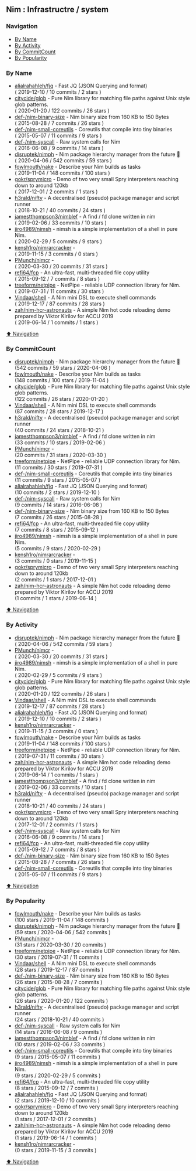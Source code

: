 ## Nim : Infrastructre / system


### Navigation

- [By Name](#by-name)
- [By Activity](#by-activity)
- [By CommitCount](#by-commitcount)
- [By Popularity](#by-popularity)

### By Name
<!-- PROJECTS_LIST -->
- [alialrahahleh/fjq](https://github.com/alialrahahleh/fjq) - Fast JQ (JSON Querying and  format) <br/> ( 2019-12-10 / 10 commits / 2 stars )
- [citycide/glob](https://github.com/citycide/glob) - Pure Nim library for matching file paths against Unix style glob patterns. <br/> ( 2020-01-20 / 122 commits / 26 stars )
- [def-/nim-binary-size](https://github.com/def-/nim-binary-size) - Nim binary size from 160 KB to 150 Bytes <br/> ( 2015-08-28 / 7 commits / 26 stars )
- [def-/nim-small-coreutils](https://github.com/def-/nim-small-coreutils) - Coreutils that compile into tiny binaries <br/> ( 2015-05-07 / 11 commits / 9 stars )
- [def-/nim-syscall](https://github.com/def-/nim-syscall) - Raw system calls for Nim <br/> ( 2016-06-08 / 9 commits / 14 stars )
- [disruptek/nimph](https://github.com/disruptek/nimph) - Nim package hierarchy manager from the future 🧚 <br/> ( 2020-04-06 / 542 commits / 59 stars )
- [fowlmouth/nake](https://github.com/fowlmouth/nake) - Describe your Nim builds as tasks <br/> ( 2019-11-04 / 148 commits / 100 stars )
- [gokr/sprymicro](https://github.com/gokr/sprymicro) - Demo of two very small Spry interpreters reaching down to around 120kb <br/> ( 2017-12-01 / 2 commits / 1 stars )
- [h3rald/nifty](https://github.com/h3rald/nifty) - A decentralised (pseudo) package manager and script runner <br/> ( 2018-10-21 / 40 commits / 24 stars )
- [jamestthompson3/nimblef](https://github.com/jamestthompson3/nimblef) - A find / fd clone written in nim <br/> ( 2019-02-06 / 33 commits / 10 stars )
- [jiro4989/nimsh](https://github.com/jiro4989/nimsh) - nimsh is a simple implementation of a shell in pure Nim. <br/> ( 2020-02-29 / 5 commits / 9 stars )
- [kensh1ro/nimrarcracker](https://github.com/kensh1ro/nimrarcracker) -  <br/> ( 2019-11-15 / 3 commits / 0 stars )
- [PMunch/nimcr](https://github.com/PMunch/nimcr) -  <br/> ( 2020-03-30 / 20 commits / 31 stars )
- [refi64/fcp](https://github.com/refi64/fcp) - An ultra-fast, multi-threaded file copy utility <br/> ( 2015-09-12 / 7 commits / 8 stars )
- [treeform/netpipe](https://github.com/treeform/netpipe) - NetPipe - reliable UDP connection library for Nim. <br/> ( 2019-07-31 / 11 commits / 30 stars )
- [Vindaar/shell](https://github.com/Vindaar/shell) - A Nim mini DSL to execute shell commands <br/> ( 2019-12-17 / 87 commits / 28 stars )
- [zah/nim-hcr-astronauts](https://github.com/zah/nim-hcr-astronauts) - A simple Nim hot code reloading demo prepared by Viktor Kirilov for ACCU 2019 <br/> ( 2019-06-14 / 1 commits / 1 stars )
<!-- /PROJECTS_LIST -->

[⬆ Navigation](#navigation)

### By CommitCount
<!-- COMMITCOUNT_LIST -->
- [disruptek/nimph](https://github.com/disruptek/nimph) - Nim package hierarchy manager from the future 🧚 <br/> (542 commits / 59 stars / 2020-04-06 )
- [fowlmouth/nake](https://github.com/fowlmouth/nake) - Describe your Nim builds as tasks <br/> (148 commits / 100 stars / 2019-11-04 )
- [citycide/glob](https://github.com/citycide/glob) - Pure Nim library for matching file paths against Unix style glob patterns. <br/> (122 commits / 26 stars / 2020-01-20 )
- [Vindaar/shell](https://github.com/Vindaar/shell) - A Nim mini DSL to execute shell commands <br/> (87 commits / 28 stars / 2019-12-17 )
- [h3rald/nifty](https://github.com/h3rald/nifty) - A decentralised (pseudo) package manager and script runner <br/> (40 commits / 24 stars / 2018-10-21 )
- [jamestthompson3/nimblef](https://github.com/jamestthompson3/nimblef) - A find / fd clone written in nim <br/> (33 commits / 10 stars / 2019-02-06 )
- [PMunch/nimcr](https://github.com/PMunch/nimcr) -  <br/> (20 commits / 31 stars / 2020-03-30 )
- [treeform/netpipe](https://github.com/treeform/netpipe) - NetPipe - reliable UDP connection library for Nim. <br/> (11 commits / 30 stars / 2019-07-31 )
- [def-/nim-small-coreutils](https://github.com/def-/nim-small-coreutils) - Coreutils that compile into tiny binaries <br/> (11 commits / 9 stars / 2015-05-07 )
- [alialrahahleh/fjq](https://github.com/alialrahahleh/fjq) - Fast JQ (JSON Querying and  format) <br/> (10 commits / 2 stars / 2019-12-10 )
- [def-/nim-syscall](https://github.com/def-/nim-syscall) - Raw system calls for Nim <br/> (9 commits / 14 stars / 2016-06-08 )
- [def-/nim-binary-size](https://github.com/def-/nim-binary-size) - Nim binary size from 160 KB to 150 Bytes <br/> (7 commits / 26 stars / 2015-08-28 )
- [refi64/fcp](https://github.com/refi64/fcp) - An ultra-fast, multi-threaded file copy utility <br/> (7 commits / 8 stars / 2015-09-12 )
- [jiro4989/nimsh](https://github.com/jiro4989/nimsh) - nimsh is a simple implementation of a shell in pure Nim. <br/> (5 commits / 9 stars / 2020-02-29 )
- [kensh1ro/nimrarcracker](https://github.com/kensh1ro/nimrarcracker) -  <br/> (3 commits / 0 stars / 2019-11-15 )
- [gokr/sprymicro](https://github.com/gokr/sprymicro) - Demo of two very small Spry interpreters reaching down to around 120kb <br/> (2 commits / 1 stars / 2017-12-01 )
- [zah/nim-hcr-astronauts](https://github.com/zah/nim-hcr-astronauts) - A simple Nim hot code reloading demo prepared by Viktor Kirilov for ACCU 2019 <br/> (1 commits / 1 stars / 2019-06-14 )
<!-- /COMMITCOUNT_LIST -->
[⬆ Navigation](#navigation)

### By Activity
<!-- ACTIVITY_LIST -->
- [disruptek/nimph](https://github.com/disruptek/nimph) - Nim package hierarchy manager from the future 🧚 <br/> ( 2020-04-06 / 542 commits / 59 stars )
- [PMunch/nimcr](https://github.com/PMunch/nimcr) -  <br/> ( 2020-03-30 / 20 commits / 31 stars )
- [jiro4989/nimsh](https://github.com/jiro4989/nimsh) - nimsh is a simple implementation of a shell in pure Nim. <br/> ( 2020-02-29 / 5 commits / 9 stars )
- [citycide/glob](https://github.com/citycide/glob) - Pure Nim library for matching file paths against Unix style glob patterns. <br/> ( 2020-01-20 / 122 commits / 26 stars )
- [Vindaar/shell](https://github.com/Vindaar/shell) - A Nim mini DSL to execute shell commands <br/> ( 2019-12-17 / 87 commits / 28 stars )
- [alialrahahleh/fjq](https://github.com/alialrahahleh/fjq) - Fast JQ (JSON Querying and  format) <br/> ( 2019-12-10 / 10 commits / 2 stars )
- [kensh1ro/nimrarcracker](https://github.com/kensh1ro/nimrarcracker) -  <br/> ( 2019-11-15 / 3 commits / 0 stars )
- [fowlmouth/nake](https://github.com/fowlmouth/nake) - Describe your Nim builds as tasks <br/> ( 2019-11-04 / 148 commits / 100 stars )
- [treeform/netpipe](https://github.com/treeform/netpipe) - NetPipe - reliable UDP connection library for Nim. <br/> ( 2019-07-31 / 11 commits / 30 stars )
- [zah/nim-hcr-astronauts](https://github.com/zah/nim-hcr-astronauts) - A simple Nim hot code reloading demo prepared by Viktor Kirilov for ACCU 2019 <br/> ( 2019-06-14 / 1 commits / 1 stars )
- [jamestthompson3/nimblef](https://github.com/jamestthompson3/nimblef) - A find / fd clone written in nim <br/> ( 2019-02-06 / 33 commits / 10 stars )
- [h3rald/nifty](https://github.com/h3rald/nifty) - A decentralised (pseudo) package manager and script runner <br/> ( 2018-10-21 / 40 commits / 24 stars )
- [gokr/sprymicro](https://github.com/gokr/sprymicro) - Demo of two very small Spry interpreters reaching down to around 120kb <br/> ( 2017-12-01 / 2 commits / 1 stars )
- [def-/nim-syscall](https://github.com/def-/nim-syscall) - Raw system calls for Nim <br/> ( 2016-06-08 / 9 commits / 14 stars )
- [refi64/fcp](https://github.com/refi64/fcp) - An ultra-fast, multi-threaded file copy utility <br/> ( 2015-09-12 / 7 commits / 8 stars )
- [def-/nim-binary-size](https://github.com/def-/nim-binary-size) - Nim binary size from 160 KB to 150 Bytes <br/> ( 2015-08-28 / 7 commits / 26 stars )
- [def-/nim-small-coreutils](https://github.com/def-/nim-small-coreutils) - Coreutils that compile into tiny binaries <br/> ( 2015-05-07 / 11 commits / 9 stars )
<!-- /ACTIVITY_LIST -->

[⬆ Navigation](#navigation)

### By Popularity
<!-- POPULARITY_LIST -->
- [fowlmouth/nake](https://github.com/fowlmouth/nake) - Describe your Nim builds as tasks <br/> (100 stars / 2019-11-04 / 148 commits )
- [disruptek/nimph](https://github.com/disruptek/nimph) - Nim package hierarchy manager from the future 🧚 <br/> (59 stars / 2020-04-06 / 542 commits )
- [PMunch/nimcr](https://github.com/PMunch/nimcr) -  <br/> (31 stars / 2020-03-30 / 20 commits )
- [treeform/netpipe](https://github.com/treeform/netpipe) - NetPipe - reliable UDP connection library for Nim. <br/> (30 stars / 2019-07-31 / 11 commits )
- [Vindaar/shell](https://github.com/Vindaar/shell) - A Nim mini DSL to execute shell commands <br/> (28 stars / 2019-12-17 / 87 commits )
- [def-/nim-binary-size](https://github.com/def-/nim-binary-size) - Nim binary size from 160 KB to 150 Bytes <br/> (26 stars / 2015-08-28 / 7 commits )
- [citycide/glob](https://github.com/citycide/glob) - Pure Nim library for matching file paths against Unix style glob patterns. <br/> (26 stars / 2020-01-20 / 122 commits )
- [h3rald/nifty](https://github.com/h3rald/nifty) - A decentralised (pseudo) package manager and script runner <br/> (24 stars / 2018-10-21 / 40 commits )
- [def-/nim-syscall](https://github.com/def-/nim-syscall) - Raw system calls for Nim <br/> (14 stars / 2016-06-08 / 9 commits )
- [jamestthompson3/nimblef](https://github.com/jamestthompson3/nimblef) - A find / fd clone written in nim <br/> (10 stars / 2019-02-06 / 33 commits )
- [def-/nim-small-coreutils](https://github.com/def-/nim-small-coreutils) - Coreutils that compile into tiny binaries <br/> (9 stars / 2015-05-07 / 11 commits )
- [jiro4989/nimsh](https://github.com/jiro4989/nimsh) - nimsh is a simple implementation of a shell in pure Nim. <br/> (9 stars / 2020-02-29 / 5 commits )
- [refi64/fcp](https://github.com/refi64/fcp) - An ultra-fast, multi-threaded file copy utility <br/> (8 stars / 2015-09-12 / 7 commits )
- [alialrahahleh/fjq](https://github.com/alialrahahleh/fjq) - Fast JQ (JSON Querying and  format) <br/> (2 stars / 2019-12-10 / 10 commits )
- [gokr/sprymicro](https://github.com/gokr/sprymicro) - Demo of two very small Spry interpreters reaching down to around 120kb <br/> (1 stars / 2017-12-01 / 2 commits )
- [zah/nim-hcr-astronauts](https://github.com/zah/nim-hcr-astronauts) - A simple Nim hot code reloading demo prepared by Viktor Kirilov for ACCU 2019 <br/> (1 stars / 2019-06-14 / 1 commits )
- [kensh1ro/nimrarcracker](https://github.com/kensh1ro/nimrarcracker) -  <br/> (0 stars / 2019-11-15 / 3 commits )
<!-- /POPULARITY_LIST -->

[⬆ Navigation](#navigation)
